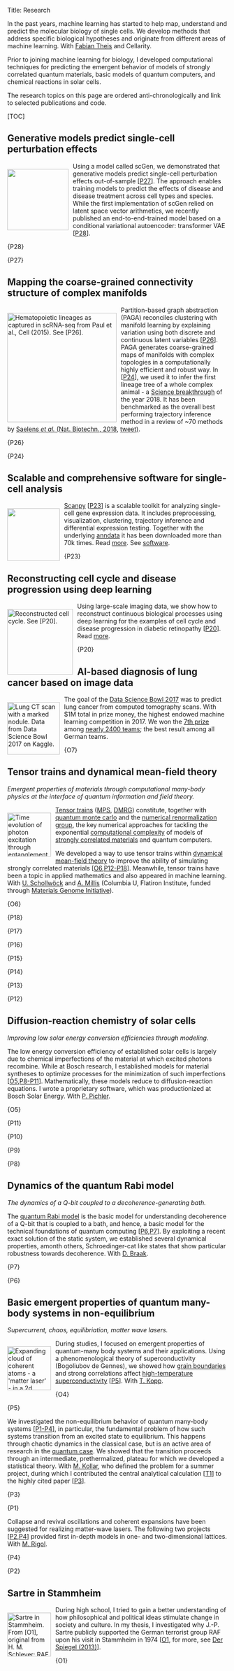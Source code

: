Title: Research

In the past years, machine learning has started to help map, understand and predict the molecular biology of single cells. We develop methods that address specific biological hypotheses and originate from different areas of machine learning. With [Fabian Theis](https://scholar.google.de/citations?user=sqWpn2AAAAAJ) and Cellarity.

Prior to joining machine learning for biology, I developed computational techniques for predicting the emergent behavior of models of strongly correlated quantum materials, basic models of quantum computers, and chemical reactions in solar cells.

The research topics on this page are ordered anti-chronologically and link to selected publications and code.

[TOC]


## Generative models predict single-cell perturbation effects

[<img src="https://pbs.twimg.com/media/EAq3dqdUwAEQssP?format=jpg&name=900x900" style="width: 140px; margin: 15px 10px 5px 0px"  align="left">](/publications#P27)
Using a model called scGen, we demonstrated that generative models predict single-cell perturbation effects out-of-sample [[P27](/publications#P27)]. The approach enables training models to predict the effects of disease and disease treatment across cell types and species. While the first implementation of scGen relied on latent space vector arithmetics, we recently published an end-to-end-trained model based on a conditional variational autoencoder: transformer VAE [[P28](/publications#P28)].

{P28}

{P27}


## Mapping the coarse-grained connectivity structure of complex manifolds

[<img src="https://pbs.twimg.com/media/D2FmvihWkAA9wmG?format=jpg&name=medium" title="Hematopoietic lineages as captured in scRNA-seq from Paul et al., Cell (2015). See [P26]." style="width: 250px; margin: 15px 10px 5px 0px"  align="left">](/publications#P24)
Partition-based graph abstraction (PAGA) reconciles clustering with manifold learning by explaining variation using both discrete and continuous latent variables [[P26](/publications#P26)]. PAGA generates coarse-grained maps of manifolds with complex topologies in a computationally highly efficient and robust way. In [[P24](/publications#P24)], we used it to infer the first lineage tree of a whole complex animal - a [Science breakthrough](https://vis.sciencemag.org/breakthrough2018/) of the year 2018. It has been benchmarked as the overall best performing trajectory inference method in a review of ~70 methods by [Saelens *et al.* (Nat. Biotechn., 2018](https://www.nature.com/articles/s41587-019-0071-9), [tweet)](https://twitter.com/falexwolf/status/1113002674209873920).

{P26}

{P24}


## Scalable and comprehensive software for single-cell analysis

[<img src="https://scanpy.readthedocs.io/en/latest/_static/Scanpy_Logo_BrightFG.svg" style="width: 120px; margin: 15px 10px 5px 0px"  align="left">](/publications#P23)
[Scanpy](https://scanpy.readthedocs.io) [[P23](/publications#P23)] is a scalable toolkit for analyzing single-cell gene expression data. It includes preprocessing, visualization, clustering, trajectory inference and differential expression testing. Together with the underlying [anndata](http://anndata.readthedocs.org/) it has been downloaded more than 70k times. Read [more](../blog/2019-10-09-scanpy-usage/). See [software](../software/).

{P23}


## Reconstructing cell cycle and disease progression using deep learning

[<img src="../img/170712_featured_image_suggestion.png" title="Reconstructed cell cycle. See [P20]." style="width: 150px; margin: 15px 10px 5px 0px"  align="left">](/publications#P20) Using large-scale imaging data, we show how to reconstruct continuous biological processes using deep learning for the examples of cell cycle and disease progression in diabetic retinopathy [[P20](/publications#P20)]. Read [more](../blog/170910_deepflow).

{P20}


## AI-based diagnosis of lung cancer based on image data

[<img src="../img/dsb3-nodule_new.jpg" title="Lung CT scan with a marked nodule. Data from Data Science Bowl 2017 on Kaggle." style="width: 120px; margin: 15px 10px 5px 0px"  align="left">](https://www.kaggle.com/c/data-science-bowl-2017/leaderboard) The goal of the [Data Science Bowl 2017](http://www.datasciencebowl.com/about/) was to predict lung cancer from computed tomography scans. With $1M total in prize money, the highest endowed machine learning competition in 2017. We won the [7th prize](https://www.kaggle.com/c/data-science-bowl-2017/leaderboard) among [nearly 2400 teams](https://datasciencebowl.com/about/); the best result among all German teams.

{O7}

## Tensor trains and dynamical mean-field theory

*Emergent properties of materials through computational many-body physics at the interface of quantum information and field theory.*

[<img src="../img/wolf12.png" title="Time evolution of photon excitation through entanglement with a quantum bit. From [P6]." style="width: 100px; margin: 15px 10px 5px 0px"  align="left">](/publications#P6)
[Tensor trains](https://en.wikipedia.org/wiki/Matrix_product_state) ([MPS](https://en.wikipedia.org/wiki/Matrix_product_state), [DMRG](https://en.wikipedia.org/wiki/Density_matrix_renormalization_group)) constitute, together with [quantum monte carlo](https://en.wikipedia.org/wiki/Quantum_Monte_Carlo) and the [numerical renormalization group](https://en.wikipedia.org/wiki/Numerical_renormalization_group), the key numerical approaches for tackling the exponential [computational complexity](https://en.wikipedia.org/wiki/Computability) of models of [strongly correlated materials](https://en.wikipedia.org/wiki/Strongly_correlated_material) and quantum computers.

We developed a way to use tensor trains within [dynamical mean-field theory](https://en.wikipedia.org/wiki/Dynamical_mean-field_theory) to improve the ability of simulating strongly correlated materials [[O6](/publications#O6),[P12-P18](/publications#P18)]. Meanwhile, tensor trains have been a topic in applied mathematics and also appeared in machine learning.
With [U. Schollwöck](https://scholar.google.de/citations?user=MYARbMAAAAAJ&hl=en) and [A. Millis](https://scholar.google.com/citations?user=ZVaMoP0AAAAJ&hl=en) (Columbia U, Flatiron Institute, funded through [Materials Genome Initiative](https://www.whitehouse.gov/mgi)).

{O6}

{P18}

{P17}

{P16}

{P15}

{P14}

{P13}

{P12}


## Diffusion-reaction chemistry of solar cells

*Improving low solar energy conversion efficiencies through modeling.*

The low energy conversion efficiency of established solar cells is largely due to chemical imperfections of the material at which excited photons recombine. While at Bosch research, I established models for material syntheses to optimize processes for the minimization of such imperfections [[O5](/publications#O5),[P8-P11](/publications#P11)]. Mathematically, these models reduce to diffusion-reaction equations. I wrote a proprietary software, which was productionized at Bosch Solar Energy. With [P. Pichler](https://scholar.google.de/citations?hl=en&user=Dh1sQ8wAAAAJ).

{O5}

{P11}

{P10}

{P9}

{P8}


## Dynamics of the quantum Rabi model

*The dynamics of a Q-bit coupled to a decoherence-generating bath.*

The [quantum Rabi model](https://physics.aps.org/articles/v4/68) is the basic model for understanding decoherence of a Q-bit that is coupled to a bath, and hence, a basic model for the technical foundations of quantum computing [[P6,P7](/publications#P7)]. By exploiting a recent exact solution of the static system, we established several dynamical properties, amonth others, Schroedinger-cat like states that show particular robustness towards decoherence. With [D. Braak](https://www.google.de/search?q=Integrability+of+the+Rabi+Model).

{P7}

{P6}


## Basic emergent properties of quantum many-body systems in non-equilibrium

*Supercurrent, chaos, equilibriation, matter wave lasers.*

[<img src="../img/jreissaty12.png" title="Expanding cloud of coherent atoms - a 'matter laser' - in a 2d lattice. From [P4]." style="width: 100px; margin: 15px 10px 5px 0px"  align="left">](/publications#P4)
During studies, I focused on emergent properties of quantum-many body systems and their applications. Using a phenomenological theory of superconductivity (Bogoliubov de Gennes), we showed how [grain boundaries](http://dx.doi.org/10.1038/nphys1739) and strong correlations affect [high-temperature superconductivity](https://en.wikipedia.org/wiki/High-temperature_superconductivity) [[P5](/publications#P5)]. With [T. Kopp](https://www.physik.uni-augsburg.de/exp6/staff/kopp_t/).

{O4}

{P5}

We investigated the non-equilibrium behavior of quantum many-body systems [[P1-P4](/publications#P4)], in particular, the fundamental problem of how such systems transition from an excited state to equilibrium. This happens through chaotic dynamics in the classical case, but is an active area of research in the [quantum case](http://dx.doi.org/10.1038/nature06838). We showed that the transition proceeds through an intermediate, prethermalized, plateau for which we developed a statistical theory. With [M. Kollar](http://myweb.rz.uni-augsburg.de/~mkollar/), who defined the problem for a summer project, during which I contributed the central analytical calculation [[T1](../talks/#T1)] to the highly cited paper [[P3](/publications#P3)].

{P3}

{P1}


Collapse and revival oscillations and coherent expansions have been suggested for realizing matter-wave lasers. The following two projects [[P2,P4](/publications#P4)] provided first in-depth models in one- and two-dimensional lattices. With [M. Rigol](https://scholar.google.com/citations?user=MeS-yJgAAAAJ).

{P4}

{P2}


## Sartre in Stammheim

[<img src="../img/sartre_a_stammheim.jpg" title="Sartre in Stammheim. From [O1], original from H. M. Schleyer: RAF Geschichte." style="width: 100px; margin: 15px 10px 5px 0px"  align="left">](/publications#O1)
During high school, I tried to gain a better understanding of how philosophical and political ideas stimulate change in society and culture. In my thesis, I investigated why J.-P. Sartre publicly supported the German terrorist group RAF upon his visit in Stammheim in 1974 [[O1](/publications#O1), for more, see [Der Spiegel (2013)](http://www.spiegel.de/spiegel/print/d-90848693.html)].

{O1}

